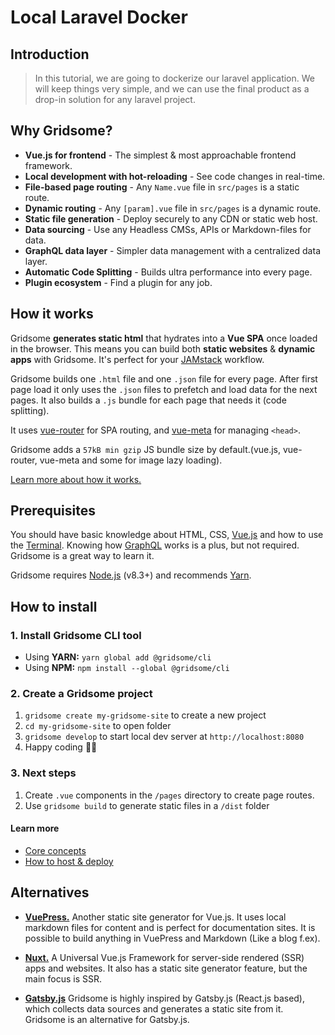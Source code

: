 # Local Laravel Docker 

## Introduction

> In this tutorial, we are going to dockerize our laravel application. We will keep things very simple, and we can use the final product as a drop-in solution for any laravel project.

## Why Gridsome?

- **Vue.js for frontend** - The simplest & most approachable frontend framework.
- **Local development with hot-reloading** - See code changes in real-time.
- **File-based page routing** - Any `Name.vue` file in `src/pages` is a static route.
- **Dynamic routing** - Any `[param].vue` file in `src/pages` is a dynamic route.
- **Static file generation** - Deploy securely to any CDN or static web host.
- **Data sourcing** - Use any Headless CMSs, APIs or Markdown-files for data.
- **GraphQL data layer** - Simpler data management with a centralized data layer.
- **Automatic Code Splitting** - Builds ultra performance into every page.
- **Plugin ecosystem** - Find a plugin for any job.


## How it works
Gridsome **generates static html** that hydrates into a <strong>Vue SPA</strong> once loaded in the browser. This means you can build both **static websites** & **dynamic apps** with Gridsome. It's perfect for your [JAMstack](/docs/jamstack) workflow. 

Gridsome builds one `.html` file and one `.json` file for every page. After first page load it only uses the `.json` files to prefetch and load data for the next pages. It also builds a `.js` bundle for each page that needs it (code splitting).

It uses [vue-router](https://router.vuejs.org/) for SPA routing, and [vue-meta](https://vue-meta.nuxtjs.org/) for managing `<head>`.

Gridsome adds a `57kB min gzip` JS bundle size by default.(vue.js, vue-router, vue-meta and some for image lazy loading).

[Learn more about how it works.](/docs/how-it-works)


## Prerequisites
You should have basic knowledge about HTML, CSS, [Vue.js](https://vuejs.org) and how to use the [Terminal](https://www.linode.com/docs/tools-reference/tools/using-the-terminal/). Knowing how [GraphQL](https://www.graphql.com/) works is a plus, but not required. Gridsome is a great way to learn it.

Gridsome requires [Node.js](https://nodejs.org/) (v8.3+) and recommends [Yarn](https://yarnpkg.com).

## How to install

### 1. Install Gridsome CLI tool

- Using **YARN:**  `yarn global add @gridsome/cli`
- Using **NPM:**  `npm install --global @gridsome/cli`

### 2. Create a Gridsome project

1. `gridsome create my-gridsome-site` to create a new project </li>
2. `cd my-gridsome-site` to open folder
3. `gridsome develop` to start local dev server at `http://localhost:8080`
4. Happy coding 🎉🙌

### 3. Next steps

1. Create `.vue` components in the `/pages` directory to create page routes.
2. Use `gridsome build` to generate static files in a `/dist` folder


#### Learn more
- [Core concepts](/docs/core-concepts/)
- [How to host & deploy](/docs/deployment/)

## Alternatives

-    **[VuePress.](https://vuepress.vuejs.org/)** Another static site generator for Vue.js. It uses local markdown files for content and is perfect for documentation sites. It is possible to build anything in VuePress and Markdown (Like a blog f.ex).

-    **[Nuxt.](https://nuxtjs.org/)** A Universal Vue.js Framework for server-side rendered (SSR) apps and websites. It also has a static site generator feature, but the main focus is SSR.

-	**[Gatsby.js](https://www.gatsbyjs.org/)**  Gridsome is highly inspired by Gatsby.js (React.js based), which collects data sources and generates a static site from it. Gridsome is an alternative for Gatsby.js.
